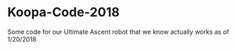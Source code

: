# Koopa-Code-2018
Some code for our Ultimate Ascent robot that we know actually works as of 1/20/2018
